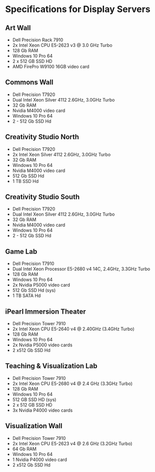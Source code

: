 # Specifications for Display Servers

## Art Wall
* Dell Precision Rack 7910 
* 2x  Intel Xeon CPU E5-2623 v3 @ 3.0 GHz Turbo
* 128 Gb RAM
* Windows 10 Pro 64
* 2 x 512 GB SSD HD
* AMD FirePro W9100 16GB video card

## Commons Wall
* Dell Precision T7920
* Dual Intel Xeon Silver 4112 2.6GHz, 3.0GHz Turbo 
* 32 Gb RAM
* Nvidia M4000 video card
* Windows 10 Pro 64
* 2 - 512 Gb SSD Hd

## Creativity Studio North
* Dell Precision T7920 
* 2x  Intel Xeon Silver 4112 2.6GHz, 3.0GHz Turbo
* 32 Gb RAM
* Windows 10 Pro 64
* Nvidia M4000 video card
* 512 Gb SSD Hd 
* 1 TB SSD Hd

## Creativity Studio South
* Dell Precision T7920
* Dual Intel Xeon Silver 4112 2.6GHz, 3.0GHz Turbo 
* 32 Gb RAM
* Nvidia M4000 video card
* Windows 10 Pro 64
* 2 - 512 Gb SSD Hd

## Game Lab
* Dell Precision T7910 
* Dual Intel Xeon Processor E5-2680 v4 14C, 2.4GHz, 3.3GHz Turbo
* 128 Gb RAM
* Windows 10 Pro 64
* 2x Nvidia P5000 video card
* 512 Gb SSD Hd (sys)
* 1 TB SATA Hd

## iPearl Immersion Theater
* Dell Precision Tower 7910 
* 2x Intel Xeon CPU E5-2640 v4 @ 2.40GHz  (3.4GHz Turbo)
* 128 Gb RAM
* Windows 10 Pro 64
* 2x Nvidia P5000 video cards
* 2 x512 Gb SSD Hd 

## Teaching & Visualization Lab
* Dell Precision Tower 7910
* 2x Intel Xeon CPU E5-2680 v4 @ 2.4 GHz (3.3GHz Turbo)
* 128 Gb RAM
* Windows 10 Pro 64
* 512 GB SSD HD (sys)
* 2 x 512 GB SSD HD
* 3x Nvidia P4000 video cards

## Visualization Wall
* Dell Precision Tower 7910 
* 2x  Intel Xeon CPU E5-2623 v4 @ 2.6 GHz (3.2GHz Turbo)
* 64 Gb RAM
* Windows 10 Pro 64
* 1 Nvidia P4000 video card 
* 2 x512 Gb SSD Hd 




